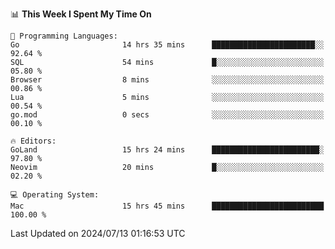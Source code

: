 <!--START_SECTION:waka-->
📊 **This Week I Spent My Time On** 

```text
💬 Programming Languages: 
Go                       14 hrs 35 mins      ███████████████████████░░   92.64 % 
SQL                      54 mins             █░░░░░░░░░░░░░░░░░░░░░░░░   05.80 % 
Browser                  8 mins              ░░░░░░░░░░░░░░░░░░░░░░░░░   00.86 % 
Lua                      5 mins              ░░░░░░░░░░░░░░░░░░░░░░░░░   00.54 % 
go.mod                   0 secs              ░░░░░░░░░░░░░░░░░░░░░░░░░   00.10 % 

🔥 Editors: 
GoLand                   15 hrs 24 mins      ████████████████████████░   97.80 % 
Neovim                   20 mins             █░░░░░░░░░░░░░░░░░░░░░░░░   02.20 % 

💻 Operating System: 
Mac                      15 hrs 45 mins      █████████████████████████   100.00 % 
```


 Last Updated on 2024/07/13 01:16:53 UTC
<!--END_SECTION:waka-->
